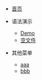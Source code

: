 - [首页](README.md)

- 语法演示
    - [Demo](demo.md)
    - [空文件](_null.md)
- 其他菜单
    - [aaa](a.md)
    - [bbb](b.md)
  